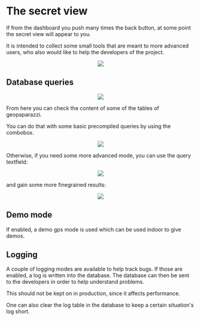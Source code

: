 # The secret view #

If from the dashboard you push many times the back button, at some
point the secret view will appear to you.

It is intended to collect some small tools that are meant to more advanced
users, who also would like to help the developers of the project.

<p align='center'><img src='http://wiki.geopaparazzi.googlecode.com/git/images3/53_secret_view.png' /></p>

## Database queries ##

<p align='center'><img src='http://wiki.geopaparazzi.googlecode.com/git/images3/54_query_view.png' /></p>

From here you can check the content of some of the tables of geopaparazzi.

You can do that with some basic precompiled queries by using the combobox.

<p align='center'><img src='http://wiki.geopaparazzi.googlecode.com/git/images3/55_query_view_result.png' /></p>

Otherwise, if you need some more advanced mode, you can use the query textfield:

<p align='center'><img src='http://wiki.geopaparazzi.googlecode.com/git/images3/56_query_view_custom.png' /></p>

and gain some more finegrained results:

<p align='center'><img src='http://wiki.geopaparazzi.googlecode.com/git/images3/57_query_view_custom_result.png' /></p>

## Demo mode ##

If enabled, a demo gps mode is used which can be used indoor to give demos.

## Logging ##

A couple of logging modes are available to help track bugs. If those are enabled,
a log is written into the database. The database can then be sent to the developers in order
to help understand problems.

This should not be kept on in production, since it affects performance.

One can also clear the log table in the database to keep a certain situation's log short.

